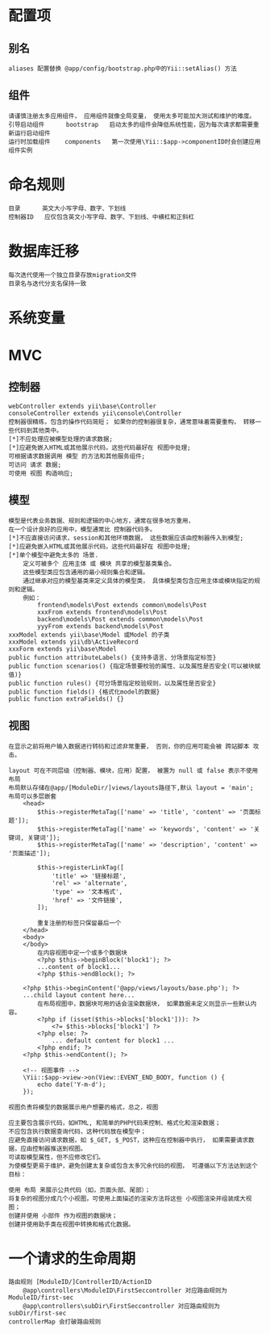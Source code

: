 # 配置项
## 别名
    aliases 配置替换 @app/config/bootstrap.php中的Yii::setAlias() 方法
## 组件
    请谨慎注册太多应用组件， 应用组件就像全局变量， 使用太多可能加大测试和维护的难度。
    引导启动组件      bootstrap   启动太多的组件会降低系统性能，因为每次请求都需要重新运行启动组件
    运行时加载组件    components   第一次使用\Yii::$app->componentID时会创建应用组件实例
# 命名规则
    目录      英文大小写字母、数字、下划线
    控制器ID   应仅包含英文小写字母、数字、下划线、中横杠和正斜杠    
# 数据库迁移
    每次迭代使用一个独立目录存放migration文件
    目录名与迭代分支名保持一致
    
# 系统变量

# MVC
## 控制器
    webController extends yii\base\Controller
    consoleController extends yii\console\Controller
    控制器很精练，包含的操作代码简短； 如果你的控制器很复杂，通常意味着需要重构， 转移一些代码到其他类中。
    [*]不应处理应被模型处理的请求数据;
    [*]应避免嵌入HTML或其他展示代码，这些代码最好在 视图中处理;
    可根据请求数据调用 模型 的方法和其他服务组件;
    可访问 请求 数据;
    可使用 视图 构造响应;
    
## 模型
    模型是代表业务数据、规则和逻辑的中心地方，通常在很多地方重用，
    在一个设计良好的应用中，模型通常比 控制器代码多。
    [*]不应直接访问请求，session和其他环境数据， 这些数据应该由控制器传入到模型;
    [*]应避免嵌入HTML或其他展示代码，这些代码最好在 视图中处理;
    [*]单个模型中避免太多的 场景.
        定义可被多个 应用主体 或 模块 共享的模型基类集合。 
        这些模型类应包含通用的最小规则集合和逻辑。
        通过继承对应的模型基类来定义具体的模型类， 具体模型类包含应用主体或模块指定的规则和逻辑。
        例如：
            frontend\models\Post extends common\models\Post
            xxxFrom extends frontend\models\Post 
            backend\models\Post extends common\models\Post
            yyyFrom extends backend\models\Post
    xxxModel extends yii\base\Model 或Model 的子类
    xxxModel extends yii\db\ActiveRecord
    xxxForm extends yii\base\Model
    public function attributeLabels() {支持多语言、分场景指定标签}
    public function scenarios() {指定场景要校验的属性、以及属性是否安全(可以被块赋值)}
    public function rules() {可分场景指定校验规则，以及属性是否安全}
    public function fields() {格式化model的数据}
    public function extraFields() {}
## 视图    
    在显示之前将用户输入数据进行转码和过滤非常重要， 否则，你的应用可能会被 跨站脚本 攻击。
    
    layout 可在不同层级（控制器、模块，应用）配置， 被置为 null 或 false 表示不使用布局
    布局默认存储在@app/[ModuleDir/]views/layouts路径下,默认 layout = 'main';
    布局可以多层嵌套
        <head>  
            $this->registerMetaTag(['name' => 'title', 'content' => '页面标题']);
            $this->registerMetaTag(['name' => 'keywords', 'content' => '关键词, 关键词']);
            $this->registerMetaTag(['name' => 'description', 'content' => '页面描述']);
            
            $this->registerLinkTag([
                'title' => '链接标题',
                'rel' => 'alternate',
                'type' => '文本格式',
                'href' => '文件链接',
            ]);
            
            重复注册的标签只保留最后一个
        </head>
        <body>
        </body>
            在内容视图中定一个或多个数据块
            <?php $this->beginBlock('block1'); ?>
            ...content of block1...
            <?php $this->endBlock(); ?>
            
        <?php $this->beginContent('@app/views/layouts/base.php'); ?>
        ...child layout content here...
            在布局视图中，数据块可用的话会渲染数据块， 如果数据未定义则显示一些默认内容。
            <?php if (isset($this->blocks['block1'])): ?>
                <?= $this->blocks['block1'] ?>
            <?php else: ?>
                ... default content for block1 ...
            <?php endif; ?>
        <?php $this->endContent(); ?>
        
        <!-- 视图事件 -->
        \Yii::$app->view->on(View::EVENT_END_BODY, function () {
            echo date('Y-m-d');
        });
    
    视图负责将模型的数据展示用户想要的格式，总之，视图
    
    应主要包含展示代码，如HTML, 和简单的PHP代码来控制、格式化和渲染数据；
    不应包含执行数据查询代码，这种代码放在模型中；
    应避免直接访问请求数据，如 $_GET, $_POST，这种应在控制器中执行， 如果需要请求数据，应由控制器推送到视图。
    可读取模型属性，但不应修改它们。
    为使模型更易于维护，避免创建太复杂或包含太多冗余代码的视图， 可遵循以下方法达到这个目标：
    
    使用 布局 来展示公共代码（如，页面头部、尾部）；
    将复杂的视图分成几个小视图，可使用上面描述的渲染方法将这些 小视图渲染并组装成大视图；
    创建并使用 小部件 作为视图的数据块；
    创建并使用助手类在视图中转换和格式化数据。 
        
        
    
# 一个请求的生命周期
    路由规则 [ModuleID/]ControllerID/ActionID
        @app\controllers\ModuleID\FirstSeccontroller 对应路由规则为 ModuleID/first-sec
        @app\controllers\subDir\FirstSeccontroller 对应路由规则为 subDir/first-sec
    controllerMap 会打破路由规则
        
